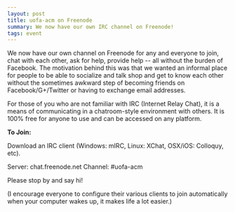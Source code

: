 ```yaml
---
layout: post
title: uofa-acm on Freenode
summary: We now have our own IRC channel on Freenode!
tags: event
---
```


We now have our own channel on Freenode for any and everyone to join, chat with
each other, ask for help, provide help -- all without the burden of Facebook.
The motivation behind this was that we wanted an informal place for people to
be able to socialize and talk shop and get to know each other without the
sometimes awkward step of becoming friends on Facebook/G+/Twitter or having to
exchange email addresses.

For those of you who are not familiar with IRC (Internet Relay Chat), it is a
means of communicating in a chatroom-style environment with others.  It is 100%
free for anyone to use and can be accessed on any platform.

**To Join:**

Download an IRC client (Windows: mIRC, Linux: XChat, OSX/iOS: Colloquy, etc).

Server: chat.freenode.net
Channel: #uofa-acm

Please stop by and say hi!

(I encourage everyone to configure their various
clients to join automatically when your computer wakes up, it makes life a lot
easier.)
